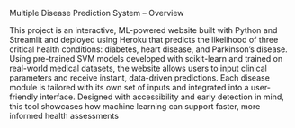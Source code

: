 Multiple Disease Prediction System – Overview

This project is an interactive, ML-powered website built with Python and Streamlit and deployed using Heroku that predicts the likelihood of three critical health conditions: diabetes, heart disease, and Parkinson’s disease. Using pre-trained SVM models developed with scikit-learn and trained on real-world medical datasets, the website allows users to input clinical parameters and receive instant, data-driven predictions. Each disease module is tailored with its own set of inputs and integrated into a user-friendly interface. Designed with accessibility and early detection in mind, this tool showcases how machine learning can support faster, more informed health assessments 
